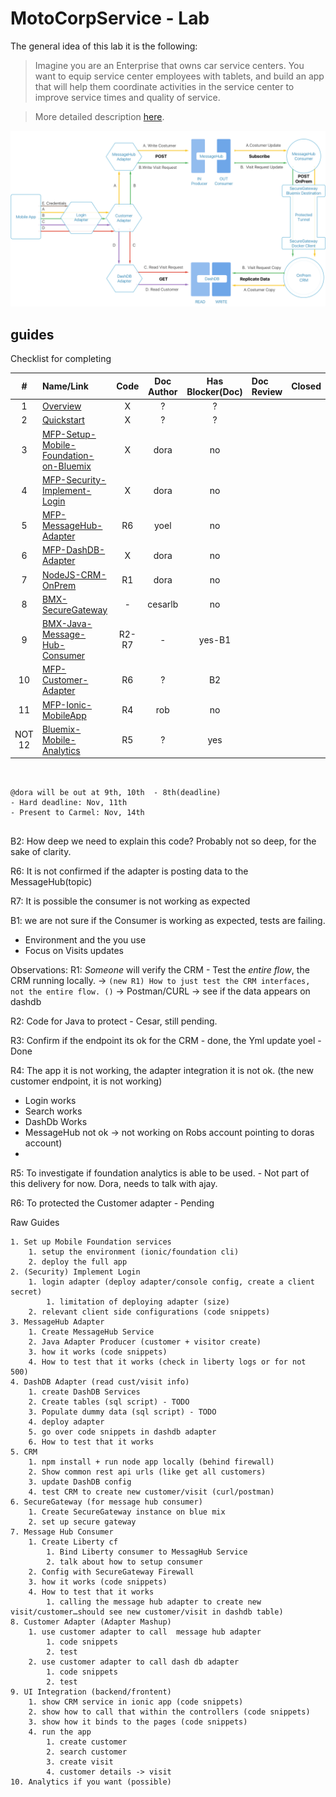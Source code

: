 # MotoCorpService - Lab

The general idea of this lab it is the following:
> Imagine you are an Enterprise that owns car service centers. You want to equip service center employees with tablets, and build an app that will help them coordinate activities in the service center to improve service times and quality of service.

> More  detailed description [here](/Lab/Contents/Sample/overview.md).

![Lab 2 - Map](/Lab/img/Lab2-Map.png)



## guides

Checklist for completing


|   #    | Name/Link                                                                                                | Code  | Doc Author | Has Blocker(Doc) | Doc Review | Closed |
|:------:|:---------------------------------------------------------------------------------------------------------|:-----:|:----------:|:----------------:|:-----------|:-------|
|   1    | [Overview](/Lab/Contents/Sample/Readme.md)                                                               |   X   |     ?      |        ?         |            |        |
|   2    | [Quickstart](/Lab/Contents/Quickstart/Readme.md)                                                         |   X   |     ?      |        ?         |            |        |
|   3    | [MFP-Setup-Mobile-Foundation-on-Bluemix](/Lab/Contents/MFP-Setup-Mobile-Foundation-on-Bluemix/Readme.md) |   X   |    dora      |        no        |            |        |
|   4    | [MFP-Security-Implement-Login](/Lab/Contents/MFP-Security-Implement-Login/Readme.md)                     |   X   |    dora    |        no        |            |        |
|   5    | [MFP-MessageHub-Adapter](/Lab/Contents/MFP-MessageHub-Adapter/Readme.md)                                 |  R6   |    yoel    |        no        |            |        |
|   6    | [MFP-DashDB-Adapter](/Lab/Contents/MFP-DashDB-Adapter/Readme.md)                                         |   X   |    dora      |        no        |            |        |
|   7    | [NodeJS-CRM-OnPrem](/Lab/Contents/NodeJS-CRM-OnPrem/Readme.md)                                           |  R1   |    dora      |        no        |            |        |
|   8    | [BMX-SecureGateway](/Lab/Contents/BMX-SecureGateway/Readme.md)                                           |   -   |  cesarlb   |        no        |            |        |
|   9    | [BMX-Java-Message-Hub-Consumer](/Lab/Contents/BMX-Java-Message-Hub-Consumer/Readme.md)                   | R2-R7 |     -      |      yes-B1      |            |        |
|   10   | [MFP-Customer-Adapter](/Lab/Contents/MFP-Customer-Adapter/Readme.md)                                     |  R6   |     ?      |        B2        |            |        |
|   11   | [MFP-Ionic-MobileApp](/Lab/Contents/MFP-Ionic-MobileApp/Readme.md)                                       |  R4   |    rob     |        no        |            |        |
| NOT 12 | [Bluemix-Mobile-Analytics](/Lab/Contents/Bluemix-Mobile-Analytics/Readme.md)                             |  R5   |     ?      |       yes        |            |        |


```


@dora will be out at 9th, 10th  - 8th(deadline)
- Hard deadline: Nov, 11th
- Present to Carmel: Nov, 14th


```
B2: How deep we need to explain this code? Probably not so deep, for the sake of clarity.

R6: It is not confirmed if the adapter is posting data to the MessageHub(topic)

R7: It is possible the consumer is not working as expected

B1: we are not sure if the Consumer is working as expected, tests are failing.


- Environment and the you use
- Focus on Visits updates

Observations:
R1: *Someone* will verify the CRM - Test the *entire flow*, the CRM running locally. -> `(new R1) How to just test the CRM interfaces, not the entire flow. ()`
-> Postman/CURL -> see if the data appears on dashdb

R2: Code for Java to protect - Cesar, still pending.

R3: Confirm if the endpoint its ok for the CRM - done, the Yml update yoel - Done

R4: The app it is not working, the adapter integration it is not ok. (the new customer endpoint, it is not working)
  - Login works
  - Search works
  - DashDb Works
  - MessageHub not ok -> not working on Robs account pointing to doras account)
  -
R5: To investigate if foundation analytics is able to be used. - Not part of this delivery for now. Dora, needs to talk with ajay.

R6: To protected the Customer adapter - Pending


Raw Guides
```
1. Set up Mobile Foundation services
    1. setup the environment (ionic/foundation cli)
    2. deploy the full app
2. (Security) Implement Login
    1. login adapter (deploy adapter/console config, create a client secret)
        1. limitation of deploying adapter (size)
    2. relevant client side configurations (code snippets)
3. MessageHub Adapter
    1. Create MessageHub Service
    2. Java Adapter Producer (customer + visitor create)
    3. how it works (code snippets)
    4. How to test that it works (check in liberty logs or for not 500)
4. DashDB Adapter (read cust/visit info)
    1. create DashDB Services
    2. Create tables (sql script) - TODO
    3. Populate dummy data (sql script) - TODO
    4. deploy adapter
    5. go over code snippets in dashdb adapter
    6. How to test that it works
5. CRM
    1. npm install + run node app locally (behind firewall)
    2. Show common rest api urls (like get all customers)
    3. update DashDB config
    4. test CRM to create new customer/visit (curl/postman)
6. SecureGateway (for message hub consumer)
    1. Create SecureGateway instance on blue mix
    2. set up secure gateway
7. Message Hub Consumer
    1. Create Liberty cf
        1. Bind Liberty consumer to MessagHub Service
        2. talk about how to setup consumer
    2. Config with SecureGateway Firewall
    3. how it works (code snippets)
    4. How to test that it works
        1. calling the message hub adapter to create new visit/customer…should see new customer/visit in dashdb table)
8. Customer Adapter (Adapter Mashup)
    1. use customer adapter to call  message hub adapter
        1. code snippets
        2. test
    2. use customer adapter to call dash db adapter
        1. code snippets
        2. test
9. UI Integration (backend/frontent)
    1. show CRM service in ionic app (code snippets)
    2. show how to call that within the controllers (code snippets)
    3. show how it binds to the pages (code snippets)
    4. run the app
        1. create customer
        2. search customer
        3. create visit
        4. customer details -> visit
10. Analytics if you want (possible)

```
